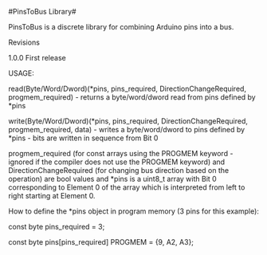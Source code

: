 #PinsToBus Library#

PinsToBus is a discrete library for combining Arduino pins into a bus.

Revisions

1.0.0	First release

USAGE:

read(Byte/Word/Dword)(*pins, pins_required, DirectionChangeRequired, progmem_required) - returns a byte/word/dword read from pins defined by *pins

write(Byte/Word/Dword)(*pins, pins_required, DirectionChangeRequired, progmem_required, data) - writes a byte/word/dword to pins defined by *pins - bits are written in sequence from Bit 0

progmem_required (for const arrays using the PROGMEM keyword - ignored if the compiler does not use the PROGMEM keyword) and DirectionChangeRequired (for changing bus direction based on the operation) are bool values and *pins is a uint8_t array with Bit 0 corresponding to Element 0 of the array which is interpreted from left to right starting at Element 0.

How to define the *pins object in program memory (3 pins for this example):

const byte pins_required = 3;

const byte pins[pins_required] PROGMEM = {9, A2, A3};